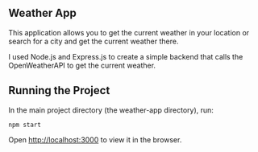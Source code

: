 ## Weather App
This application allows you to get the current weather in your location or search for a city and get the
current weather there. 

I used Node.js and Express.js to create a simple backend that calls the OpenWeatherAPI to get the current weather.

## Running the Project
In the main project directory (the weather-app directory), run: 

 `npm start`

Open [http://localhost:3000](http://localhost:3000) to view it in the browser.




